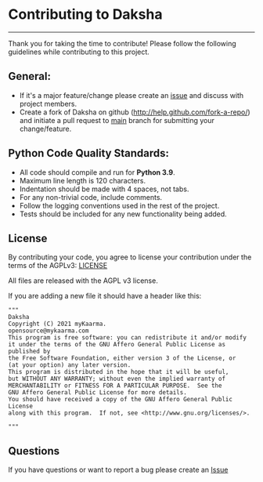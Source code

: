 Contributing to Daksha
===============================================

------------------------------------------------------------------------------

Thank you for taking the time to contribute! Please follow the following guidelines while contributing to this project.

## General:
  - If it's a major feature/change please create an [issue](https://github.com/mykaarma/daksha/issues) and discuss with project members.
  - Create a fork of Daksha on github (http://help.github.com/fork-a-repo/) and initiate a pull request to [main](https://github.com/mykaarma/daksha/tree/main) branch for submitting your change/feature.


## Python Code Quality Standards:
  - All code should compile and run for **Python 3.9**.
  - Maximum line length is 120 characters.
  - Indentation should be made with 4 spaces, not tabs.
  - For any non-trivial code, include comments.
  - Follow the logging conventions used in the rest of the project.
  - Tests should be included for any new functionality being added.

## License

By contributing your code, you agree to license your contribution under the terms of the AGPLv3: [LICENSE](LICENSE)

All files are released with the AGPL v3 license.

If you are adding a new file it should have a header like this:

```
"""
Daksha
Copyright (C) 2021 myKaarma.
opensource@mykaarma.com
This program is free software: you can redistribute it and/or modify
it under the terms of the GNU Affero General Public License as published by
the Free Software Foundation, either version 3 of the License, or
(at your option) any later version.
This program is distributed in the hope that it will be useful,
but WITHOUT ANY WARRANTY; without even the implied warranty of
MERCHANTABILITY or FITNESS FOR A PARTICULAR PURPOSE.  See the
GNU Affero General Public License for more details.
You should have received a copy of the GNU Affero General Public License
along with this program.  If not, see <http://www.gnu.org/licenses/>.

"""
```


## Questions

If you have questions or want to report a bug please create an [Issue]( https://github.com/mykaarma/daksha/issues )

